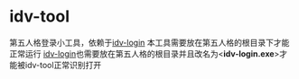 # idv-tool
第五人格登录小工具，依赖于[idv-login](https://github.com/Alexander-Porter/idv-login)
本工具需要放在第五人格的根目录下才能正常运行
[idv-login](https://github.com/Alexander-Porter/idv-login)也需要放在第五人格的根目录并且改名为<**idv-login.exe**>才能被idv-tool正常识别打开
